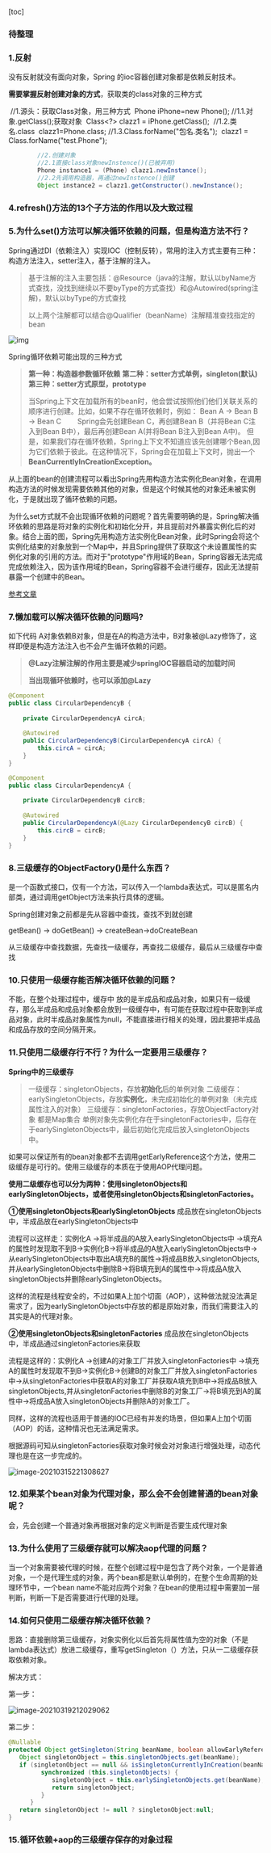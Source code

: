 [toc]

### 待整理

### 1.反射

没有反射就没有面向对象，Spring 的ioc容器创建对象都是依赖反射技术。

**需要掌握反射创建对象的方式**，获取类的class对象的三种方式

​			//1.源头：获取Class对象，用三种方式
​    		Phone iPhone=new Phone();
​    		//1.1.对象.getClass();获取对象
​    		Class<?> clazz1 = iPhone.getClass();
​    		//1.2.类名.class
​    		 clazz1=Phone.class;
​    		//1.3.Class.forName("包名.类名");
​    		clazz1 = Class.forName("test.Phone");

```java
		//2.创建对象
		//2.1直接class对象newInstence()(已被弃用) 
		Phone instance1 = (Phone) clazz1.newInstance();
		//2.2先调用构造器，再通过newInstence()创建
		Object instance2 = clazz1.getConstructor().newInstance();
```
### 4.refresh()方法的13个子方法的作用以及大致过程

### 5.为什么set()方法可以解决循环依赖的问题，但是构造方法不行？

Spring通过DI（依赖注入）实现IOC（控制反转），常用的注入方式主要有三种：构造方法注入，setter注入，基于注解的注入。

> 基于注解的注入主要包括：@Resource（java的注解，默认以byName方式查找，没找到继续以不要byType的方式查找）和@Autowired(spring注解)，默认以byType的方式查找
>
> 以上两个注解都可以结合@Qualifier（beanName）注解精准查找指定的bean

![img](待整理.assets/aHR0cHM6Ly91cGxvYWQtaW1hZ2VzLmppYW5zaHUuaW8vdXBsb2FkX2ltYWdlcy8xNjU1OTgzOS1lYTljMTBiYTI4ZDg0NzVkLnBuZz9pbWFnZU1vZ3IyL2F1dG8tb3JpZW50L3N0cmlwJTdDaW1hZ2VWaWV3Mi8yL3cvODQzL2Zvcm1hdC93ZWJw.png)

Spring循环依赖可能出现的三种方式

> **第一种：构造器参数循环依赖**
> **第二种：setter方式单例，singleton(默认)** 
> **第三种：setter方式原型，prototype**
>
> 当Spring上下文在加载所有的bean时，他会尝试按照他们他们关联关系的顺序进行创建。比如，如果不存在循环依赖时，例如：
> Bean A → Bean B → Bean C
> 　　Spring会先创建Bean C，再创建Bean B（并将Bean C注入到Bean B中），最后再创建Bean A(并将Bean B注入到Bean A中)。
> 但是，如果我们存在循环依赖，Spring上下文不知道应该先创建哪个Bean,因为它们依赖于彼此。在这种情况下，Spring会在加载上下文时，抛出一个**BeanCurrentlyInCreationException。**

从上面的bean的创建流程可以看出Spring先用构造方法实例化Bean对象，在调用构造方法的时候发现需要依赖其他的对象，但是这个时候其他的对象还未被实例化，于是就出现了循环依赖的问题。

为什么set方式就不会出现循环依赖的问题呢？首先需要明确的是，Spring解决循环依赖的思路是将对象的实例化和初始化分开，并且提前对外暴露实例化后的对象。结合上面的图，Spring先用构造方法实例化Bean对象，此时Spring会将这个实例化结束的对象放到一个Map中，并且Spring提供了获取这个未设置属性的实例化对象的引用的方法。而对于"prototype"作用域的Bean，Spring容器无法完成完成依赖注入，因为该作用域的Bean，Spring容器不会进行缓存，因此无法提前暴露一个创建中的Bean。

[参考文章](https://blog.csdn.net/u010644448/article/details/59108799)

### 7.懒加载可以解决循环依赖的问题吗?

如下代码 A对象依赖B对象，但是在A的构造方法中，B对象被@Lazy修饰了，这样即便是构造方法注入也不会产生循环依赖的问题。

> **@Lazy注解注解的作用主要是减少springIOC容器启动的加载时间**
>
> **当出现循环依赖时，也可以添加@Lazy**

```java
@Component
public class CircularDependencyB {
 
    private CircularDependencyA circA;
 
    @Autowired
    public CircularDependencyB(CircularDependencyA circA) {
        this.circA = circA;
    }
}
```


```java
@Component
public class CircularDependencyA {
 
    private CircularDependencyB circB;
 
    @Autowired
    public CircularDependencyA(@Lazy CircularDependencyB circB) {
        this.circB = circB;
    }
}
```
### 8.三级缓存的ObjectFactory()是什么东西？

是一个函数式接口，仅有一个方法，可以传入一个lambda表达式，可以是匿名内部类，通过调用getObject方法来执行具体的逻辑。

Spring创建对象之前都是先从容器中查找，查找不到就创建

getBean() -> doGetBean() -> createBean->doCreateBean

从三级缓存中查找数据，先查找一级缓存，再查找二级缓存，最后从三级缓存中查找

### 10.只使用一级缓存能否解决循环依赖的问题？

不能，在整个处理过程中，缓存中 放的是半成品和成品对象，如果只有一级缓存，那么半成品和成品对象都会放到一级缓存中，有可能在获取过程中获取到半成品对象，此时半成品对象属性为null，不能直接进行相关的处理，因此要把半成品和成品存放的空间分隔开来。

### 11.只使用二级缓存行不行？为什么一定要用三级缓存？

**Spring中的三级缓存**

> 一级缓存：singletonObjects，存放**初始化**后的单例对象
> 二级缓存：earlySingletonObjects，存放**实例化**，未完成初始化的单例对象（未完成属性注入的对象）
> 三级缓存：singletonFactories，存放ObjectFactory对象
> 都是Map集合
> 单例对象先实例化存在于singletonFactories中，后存在于earlySingletonObjects中，最后初始化完成后放入singletonObjects中。

如果可以保证所有的bean对象都不去调用getEarlyReference这个方法，使用二级缓存是可行的。使用三级缓存的本质在于使用AOP代理问题。

**使用二级缓存也可以分为两种：使用singletonObjects和earlySingletonObjects，或者使用singletonObjects和singletonFactories。**

**①使用singletonObjects和earlySingletonObjects**
成品放在singletonObjects中，半成品放在earlySingletonObjects中

流程可以这样走：实例化A ->将半成品的A放入earlySingletonObjects中 ->填充A的属性时发现取不到B->实例化B->将半成品的A放入earlySingletonObjects中->从earlySingletonObjects中取出A填充B的属性->将成品B放入singletonObjects,并从earlySingletonObjects中删除B->将B填充到A的属性中->将成品A放入singletonObjects并删除earlySingletonObjects。

这样的流程是线程安全的，不过如果A上加个切面（AOP），这种做法就没法满足需求了，因为earlySingletonObjects中存放的都是原始对象，而我们需要注入的其实是A的代理对象。

**②使用singletonObjects和singletonFactories**
成品放在singletonObjects中，半成品通过singletonFactories来获取

流程是这样的：实例化A ->创建A的对象工厂并放入singletonFactories中 ->填充A的属性时发现取不到B->实例化B->创建B的对象工厂并放入singletonFactories中->从singletonFactories中获取A的对象工厂并获取A填充到B中->将成品B放入singletonObjects,并从singletonFactories中删除B的对象工厂->将B填充到A的属性中->将成品A放入singletonObjects并删除A的对象工厂。

同样，这样的流程也适用于普通的IOC已经有并发的场景，但如果A上加个切面（AOP）的话，这种情况也无法满足需求。

根据源码可知从singletonFactories获取对象时候会对对象进行增强处理，动态代理也是在这一步完成的。

![image-20210315221308627](待整理.assets/image-20210315221308627.png)

### 12.如果某个bean对象为代理对象，那么会不会创建普通的bean对象呢？

会，先会创建一个普通对象再根据对象的定义判断是否要生成代理对象

### 13.为什么使用了三级缓存就可以解决aop代理的问题？

当一个对象需要被代理的时候，在整个创建过程中是包含了两个对象，一个是普通对象，一个是代理生成的对象，两个bean都是默认单例的，在整个生命周期的处理环节中，一个bean name不能对应两个对象？在bean的使用过程中需要加一层判断，判断一下是否需要进行代理的处理。

### 14.如何只使用二级缓存解决循环依赖？

思路：直接删除第三级缓存，对象实例化以后首先将属性值为空的对象（不是lambda表达式）放进二级缓存，重写getSingleton（）方法，只从一二级缓存获取依赖对象。

解决方式：

第一步：

![image-20210319212029062](待整理.assets/image-20210319212029062.png)

第二步：

```java
@Nullable
protected Object getSingleton(String beanName, boolean allowEarlyReference) {
   Object singletonObject = this.singletonObjects.get(beanName);
   if (singletonObject == null && isSingletonCurrentlyInCreation(beanName)) {
         synchronized (this.singletonObjects) {
            singletonObject = this.earlySingletonObjects.get(beanName);
            return singletonObject;
         }
      }
   return singletonObject != null ? singletonObject:null;
}
```

### 15.循环依赖+aop的三级缓存保存的对象过程

